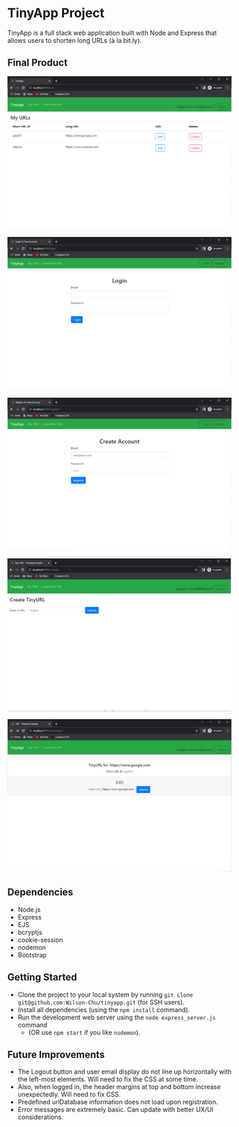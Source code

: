 # TinyApp Project

TinyApp is a full stack web application built with Node and Express that allows users to shorten long URLs (à la bit.ly).

## Final Product

!["screenshot of URLs page"](https://github.com/Wilson-Chu/tinyapp/blob/main/docs/urls-page.png?raw=true)

!["screenshot of Login page"](https://github.com/Wilson-Chu/tinyapp/blob/main/docs/login-page.png?raw=true)

!["screenshot of Register page"](https://github.com/Wilson-Chu/tinyapp/blob/main/docs/register-page.png?raw=true)

!["screenshot of Create New URL page"](https://github.com/Wilson-Chu/tinyapp/blob/main/docs/create-new-url-page.png?raw=true)

!["screenshot of Edit URL page"](https://github.com/Wilson-Chu/tinyapp/blob/main/docs/edit-urls-page.png?raw=true)

## Dependencies

- Node.js
- Express
- EJS
- bcryptjs
- cookie-session
- nodemon
- Bootstrap

## Getting Started

- Clone the project to your local system by running `git clone git@github.com:Wilson-Chu/tinyapp.git` (for SSH users).
- Install all dependencies (using the `npm install` command).
- Run the development web server using the `node express_server.js` command
  - (OR use `npm start` if you like `nodemon`).

## Future Improvements

- The Logout button and user email display do not line up horizontally with the left-most elements. Will need to fix the CSS at some time.
- Also, when logged in, the header margins at top and bottom increase unexpectedly. Will need to fix CSS.
- Predefined urlDatabase information does not load upon registration.
- Error messages are extremely basic. Can update with better UX/UI considerations.